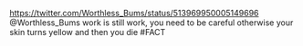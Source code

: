 https://twitter.com/Worthless_Bums/status/513969950005149696 @Worthless_Bums work is still work, you need to be careful otherwise your skin turns yellow and then you die #FACT